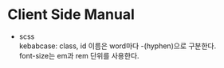 # Client Side Manual


- scss  
  kebabcase: class, id 이름은 word마다 -(hyphen)으로 구분한다.  
  font-size는 em과 rem 단위를 사용한다.
